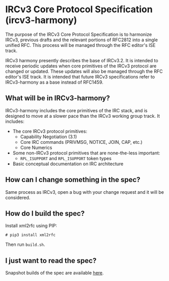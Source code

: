 # IRCv3 Core Protocol Specification (ircv3-harmony)

The purpose of the IRCv3 Core Protocol Specification is to harmonize IRCv3, previous drafts and
the relevant portions of RFC2812 into a single unified RFC.  This process will be managed through
the RFC editor's ISE track.

IRCv3 harmony presently describes the base of IRCv3.2.  It is intended to receive periodic updates
when core primitives of the IRCv3 protocol are changed or updated.  These updates will also be managed
through the RFC editor's ISE track.  It is intended that future IRCv3 specifications refer to
IRCv3-harmony as a base instead of RFC1459.


## What will be in IRCv3-harmony?

IRCv3-harmony includes the core primitives of the IRC stack, and is designed to move at a slower pace
than the IRCv3 working group track.  It includes:

 * The core IRCv3 protocol primitives:
   * Capability Negotiation (3.1)
   * Core IRC commands (PRIVMSG, NOTICE, JOIN, CAP, etc.)
   * Core Numerics
 * Some non-IRCv3 protocol primitives that are none-the-less important:
   * `RPL_ISUPPORT` and `RPL_ISUPPORT` token types
 * Basic conceptual documentation on IRC architecture


## How can I change something in the spec?

Same process as IRCv3, open a bug with your change request and it will be considered.


## How do I build the spec?

Install xml2rfc using PIP:

    # pip3 install xml2rfc

Then run `build.sh`.


## I just want to read the spec?

Snapshot builds of the spec are available [here](http://rabbit.dereferenced.org/~nenolod/ircv3-harmony/).

